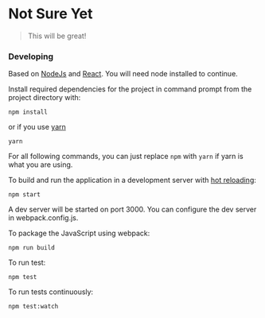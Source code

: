 # Not Sure Yet

> This will be great!

### Developing

Based on [NodeJs](https://nodejs.org/en/) and [React](https://facebook.github.io/react/). You will need node installed to continue.

Install required dependencies for the project in command prompt from the project directory with:

`npm install`

or if you use [yarn](https://github.com/yarnpkg/yarn)

`yarn`

For all following commands, you can just replace `npm` with `yarn` if yarn is what you are using.

To build and run the application in a development server with [hot reloading](https://github.com/webpack/docs/wiki/hot-module-replacement-with-webpack):

`npm start`

A dev server will be started on port 3000. You can configure the dev server in webpack.config.js.

To package the JavaScript using webpack:

`npm run build`

To run test:

`npm test`

To run tests continuously:

`npm test:watch`
